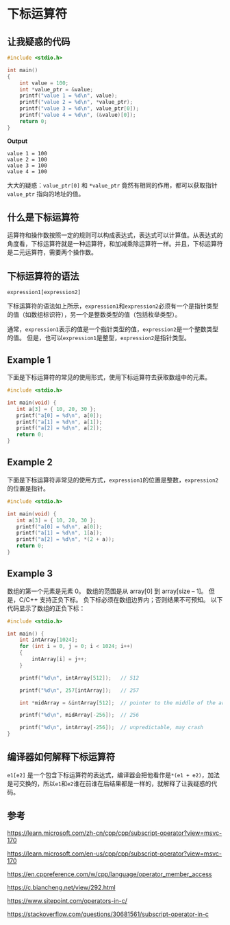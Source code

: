 # 下标运算符

## 让我疑惑的代码

```C
#include <stdio.h>

int main()
{
    int value = 100;
    int *value_ptr = &value;
    printf("value 1 = %d\n", value);
    printf("value 2 = %d\n", *value_ptr);
    printf("value 3 = %d\n", value_ptr[0]);
    printf("value 4 = %d\n", (&value)[0]);
    return 0;
}
```

**Output**

```
value 1 = 100
value 2 = 100
value 3 = 100
value 4 = 100
```

大大的疑惑：`value_ptr[0]` 和 `*value_ptr` 竟然有相同的作用，都可以获取指针 `value_ptr` 指向的地址的值。

## 什么是下标运算符

运算符和操作数按照一定的规则可以构成表达式，表达式可以计算值。从表达式的角度看，下标运算符就是一种运算符，和加减乘除运算符一样。并且，下标运算符是二元运算符，需要两个操作数。

## 下标运算符的语法

```
expression1[expression2]
```

下标运算符的语法如上所示，`expression1`和`expression2`必须有一个是指针类型的值（如数组标识符），另一个是整数类型的值（包括枚举类型）。

通常，`expression1`表示的值是一个指针类型的值，`expression2`是一个整数类型的值。 但是，也可以`expression1`是整型，`expression2`是指针类型。

## Example 1

下面是下标运算符的常见的使用形式，使用下标运算符去获取数组中的元素。

```C
#include <stdio.h>

int main(void) {
   int a[3] = { 10, 20, 30 };
   printf("a[0] = %d\n", a[0]);
   printf("a[1] = %d\n", a[1]);
   printf("a[2] = %d\n", a[2]);
   return 0;
}
```

## Example 2

下面是下标运算符非常见的使用方式，`expression1`的位置是整数，`expression2`的位置是指针。

```C
#include <stdio.h>

int main(void) {
   int a[3] = { 10, 20, 30 };
   printf("a[0] = %d\n", a[0]);
   printf("a[1] = %d\n", 1[a]);
   printf("a[2] = %d\n", *(2 + a));
   return 0;
}
```

## Example 3

数组的第一个元素是元素 0。 数组的范围是从 array[0] 到 array[size – 1]。 但是，C/C++ 支持正负下标。 负下标必须在数组边界内；否则结果不可预知。 以下代码显示了数组的正负下标：

```C
#include <stdio.h>

int main() {
    int intArray[1024];
    for (int i = 0, j = 0; i < 1024; i++)
    {
        intArray[i] = j++;
    }

    printf("%d\n", intArray[512]);   // 512

    printf("%d\n", 257[intArray]);   // 257

    int *midArray = &intArray[512];  // pointer to the middle of the array

    printf("%d\n", midArray[-256]);  // 256

    printf("%d\n", intArray[-256]);  // unpredictable, may crash
}
```

## 编译器如何解释下标运算符

`e1[e2]` 是一个包含下标运算符的表达式，编译器会把他看作是`*(e1 + e2)`，加法是可交换的，所以`e1`和`e2`谁在前谁在后结果都是一样的，就解释了让我疑惑的代码。

## 参考

https://learn.microsoft.com/zh-cn/cpp/cpp/subscript-operator?view=msvc-170

https://learn.microsoft.com/en-us/cpp/cpp/subscript-operator?view=msvc-170

https://en.cppreference.com/w/cpp/language/operator_member_access

https://c.biancheng.net/view/292.html

https://www.sitepoint.com/operators-in-c/

https://stackoverflow.com/questions/30681561/subscript-operator-in-c
